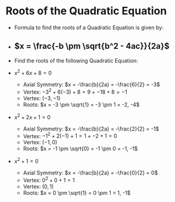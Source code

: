 # Roots of the Quadratic Equation
- Formula to find the roots of a Quadratic Equation is given by:

- $x = \frac{-b \pm \sqrt{b^2 - 4ac}}{2a}$
  -
-  Find the roots of the following Quadratic Equation:
  - $x^2+6x+8=0$
    - Axial Symmetry: $x = -\frac{b}{2a} = -\frac{6}{2} = -3$
    - Vertex: $-3^2 + 6(-3) + 8 = 9 + -18 + 8 = -1$
    - Vertex: $(-3,-1)$
    - Roots: $x = -3 \pm \sqrt{1} = -3 \pm 1 = -2, -4$
  - $x^2+2x+1=0$
    - Axial Symmetry: $x = -\frac{b}{2a} = -\frac{2}{2} = -1$
    - Vertex: $-1^2 + 2(-1) + 1 = 1 + -2 + 1 = 0$
    - Vertex: $(-1,0)$
    - Roots: $x = -1 \pm \sqrt{0} = -1 \pm 0 = -1, -1$
  - $x^2+1=0$
    - Axial Symmetry: $x = -\frac{b}{2a} = -\frac{0}{2} = 0$
    - Vertex: $0^2 + 0 + 1 = 1$
    - Vertex: $(0,1)$
    - Roots: $x = 0 \pm \sqrt{1} = 0 \pm 1 = 1, -1$
